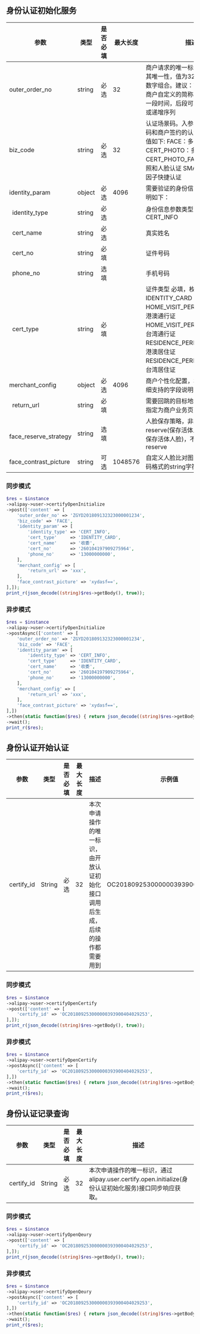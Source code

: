 ## 身份认证初始化服务

参数|类型|是否必填|最大长度|描述|示例值
---|---|---|---|---|---
outer_order_no|string|必选|32|商户请求的唯一标识，商户要保证其唯一性，值为32位长度的字母数字组合。建议：前面几位字符是商户自定义的简称，中间可以使用一段时间，后段可以使用一个随机或递增序列|ZGYD201809132323000001234
biz_code|string|必选|32|认证场景码。入参支持的认证场景码和商户签约的认证场景相关，取值如下: FACE：多因子人脸认证 CERT_PHOTO：多因子证照认证 CERT_PHOTO_FACE ：多因子证照和人脸认证 SMART_FACE：多因子快捷认证|FACE
identity_param|object|必选|4096|需要验证的身份信息(json)字段说明如下：|
` `identity_type|string|必选||身份信息参数类型，固定为 CERT_INFO|CERT_INFO
` `cert_name|string|必选||真实姓名|收委
` `cert_no|string|必填||证件号码|260104197909275964
` `phone_no|string|选填||手机号码|13000000000
` `cert_type|string|必填||证件类型 必填，枚举支持：IDENTITY_CARD：身份证 HOME_VISIT_PERMIT_HK_MC：港澳通行证 HOME_VISIT_PERMIT_TAIWAN：台湾通行证 RESIDENCE_PERMIT_HK_MC：港澳居住证 RESIDENCE_PERMIT_TAIWAN：台湾居住证|IDENTITY_CARD
merchant_config|object|必选|4096|商户个性化配置，格式为json，详细支持的字段说明为：|
` `return_url|string|必填||需要回跳的目标地址，必填，一般指定为商户业务页面
` `face_reserve_strategy|string|选填||人脸保存策略，非必填；reserve(保存活体人脸)/never(不保存活体人脸)，不传默认为reserve|
face_contrast_picture|string|可选|1048576|自定义人脸比对图片的base64编码格式的string字符串|xydasf==


### 同步模式

```php
$res = $instance
->alipay->user->certifyOpenInitialize
->post(['content' => [
    'outer_order_no' => 'ZGYD201809132323000001234',
    'biz_code' => 'FACE',
    'identity_param' => [
        'identity_type' => 'CERT_INFO',
        'cert_type'     => 'IDENTITY_CARD',
        'cert_name'     => '收委',
        'cert_no'       => '260104197909275964',
        'phone_no'      => '13000000000',
    ],
    'merchant_config' => [
        'return_url' => 'xxx',
    ],
    'face_contrast_picture' => 'xydasf==',
],]);
print_r(json_decode((string)$res->getBody(), true));
```

### 异步模式

```php
$res = $instance
->alipay->user->certifyOpenInitialize
->postAsync(['content' => [
    'outer_order_no' => 'ZGYD201809132323000001234',
    'biz_code' => 'FACE',
    'identity_param' => [
        'identity_type' => 'CERT_INFO',
        'cert_type'     => 'IDENTITY_CARD',
        'cert_name'     => '收委',
        'cert_no'       => '260104197909275964',
        'phone_no'      => '13000000000',
    ],
    'merchant_config' => [
        'return_url' => 'xxx',
    ],
    'face_contrast_picture' => 'xydasf==',
],])
->then(static function($res) { return json_decode((string)$res->getBody(), true); })
->wait();
print_r($res);
```

## 身份认证开始认证

参数|类型|是否必填|最大长度|描述|示例值
---|---|---|---|---|---
certify_id|String|必选|32|本次申请操作的唯一标识，由开放认证初始化接口调用后生成，后续的操作都需要用到|OC201809253000000393900404029253

### 同步模式

```php
$res = $instance
->alipay->user->certifyOpenCertify
->post(['content' => [
    'certify_id' => 'OC201809253000000393900404029253',
],]);
print_r(json_decode((string)$res->getBody(), true));
```

### 异步模式

```php
$res = $instance
->alipay->user->certifyOpenCertify
->postAsync(['content' => [
    'certify_id' => 'OC201809253000000393900404029253',
],])
->then(static function($res) { return json_decode((string)$res->getBody(), true); })
->wait();
print_r($res);
```

## 身份认证记录查询

参数|类型|是否必填|最大长度|描述|示例值
---|---|---|---|---|---
certify_id|String|必选|32|本次申请操作的唯一标识，通过alipay.user.certify.open.initialize(身份认证初始化服务)接口同步响应获取。|OC201809253000000393900404029253

### 同步模式

```php
$res = $instance
->alipay->user->certifyOpenQeury
->post(['content' => [
    'certify_id' => 'OC201809253000000393900404029253',
],]);
print_r(json_decode((string)$res->getBody(), true));
```

### 异步模式

```php
$res = $instance
->alipay->user->certifyOpenQeury
->postAsync(['content' => [
    'certify_id' => 'OC201809253000000393900404029253',
],])
->then(static function($res) { return json_decode((string)$res->getBody(), true); })
->wait();
print_r($res);
```
